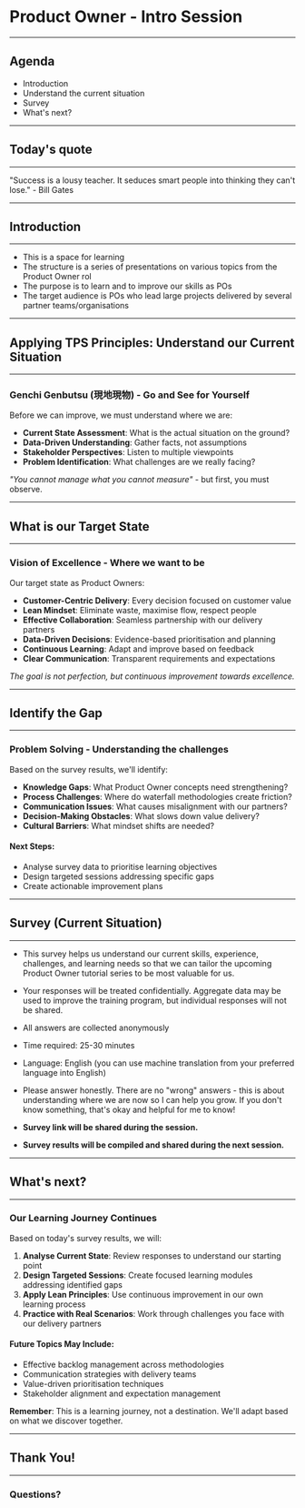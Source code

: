 
# Product Owner - Intro Session

<hr/>

## Agenda

* Introduction
* Understand the current situation
* Survey
* What's next?

---

## Today's quote

<hr/>

"Success is a lousy teacher. It seduces smart people into thinking they can't lose." - Bill Gates

---

## Introduction

<hr/>

- This is a space for learning
- The structure is a series of presentations on various topics from the Product Owner rol
- The purpose is to learn and to improve our skills as POs
- The target audience is POs who lead large projects delivered by several partner teams/organisations

---

## Applying TPS Principles: Understand our Current Situation

<hr/>

### Genchi Genbutsu (現地現物) - Go and See for Yourself

Before we can improve, we must understand where we are:

- **Current State Assessment**: What is the actual situation on the ground?
- **Data-Driven Understanding**: Gather facts, not assumptions
- **Stakeholder Perspectives**: Listen to multiple viewpoints
- **Problem Identification**: What challenges are we really facing?

*"You cannot manage what you cannot measure"* - but first, you must observe.

---

## What is our Target State

<hr/>

### Vision of Excellence - Where we want to be

Our target state as Product Owners:

- **Customer-Centric Delivery**: Every decision focused on customer value
- **Lean Mindset**: Eliminate waste, maximise flow, respect people
- **Effective Collaboration**: Seamless partnership with our delivery partners
- **Data-Driven Decisions**: Evidence-based prioritisation and planning
- **Continuous Learning**: Adapt and improve based on feedback
- **Clear Communication**: Transparent requirements and expectations

*The goal is not perfection, but continuous improvement towards excellence.*

---

## Identify the Gap

<hr/>

### Problem Solving - Understanding the challenges

Based on the survey results, we'll identify:

- **Knowledge Gaps**: What Product Owner concepts need strengthening?
- **Process Challenges**: Where do waterfall methodologies create friction?
- **Communication Issues**: What causes misalignment with our partners?
- **Decision-Making Obstacles**: What slows down value delivery?
- **Cultural Barriers**: What mindset shifts are needed?

#### Next Steps:

- Analyse survey data to prioritise learning objectives
- Design targeted sessions addressing specific gaps
- Create actionable improvement plans

---

## Survey (Current Situation)

<hr/>

- This survey helps us understand our current skills, experience, challenges, and learning needs so that we can tailor the upcoming Product Owner tutorial series to be most valuable for us.
- Your responses will be treated confidentially. Aggregate data may be used to improve the training program, but individual responses will not be shared.
- All answers are collected anonymously
- Time required: 25-30 minutes
- Language: English (you can use machine translation from your preferred language into English)
- Please answer honestly. There are no "wrong" answers - this is about understanding where we are now so I can help you grow. If you don't know something, that's okay and helpful for me to know!

- **Survey link will be shared during the session.**
- **Survey results will be compiled and shared during the next session.**

---

## What's next?

<hr/>

### Our Learning Journey Continues

Based on today's survey results, we will:

1. **Analyse Current State**: Review responses to understand our starting point
2. **Design Targeted Sessions**: Create focused learning modules addressing identified gaps
3. **Apply Lean Principles**: Use continuous improvement in our own learning process
4. **Practice with Real Scenarios**: Work through challenges you face with our delivery partners

#### Future Topics May Include:

* Effective backlog management across methodologies
* Communication strategies with delivery teams
* Value-driven prioritisation techniques
* Stakeholder alignment and expectation management

**Remember**: This is a learning journey, not a destination. We'll adapt based on what we discover together.

---

## Thank You!

<hr/>

### Questions?
